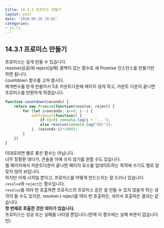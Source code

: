 ```yaml
---
title: 14.3.1 프로미스 만들기
layout: post
date: '2020-05-20 16:02'
categories:
- js_lj
---
```


## 14.3.1 프로미스 만들기

프로미스는 쉽게 만들 수 있습니다.  
resolve(성공)와 reject(실패) 콜백이 있는 함수로 새 Promise 인스턴스를 만들기만 하면 됩니다.  
countdown 함수를 고쳐 봅시다.  
매개변수를 받게 만들어서 5초 카운트다운에 매이지 않게 하고, 카운트 다운이 끝나면 프로미스를 반환하게 하겠습니다.

```javascript
function countdown(seconds) {
    return new Promise(function(resolve, reject) {
        for (let i=seconds; i>=0; i--) {
            setTimeout(function() {
                if (i>0) console.log(i + '...');
                else resolve(console.log("GO!"));
            }, (seconds-i)*1000);
        }   
    })
}
```

이대로라면 별로 좋은 함수는 아닙니다.  
너무 장황환 데다가, 콘솔을 아예 쓰지 않기를 원할 수도 있습니다.  
웹 페이지에서 카운트다운이 끝나면 페이지 요소를 업데이트하는 목적에 쓰기도 별로 알맞지 않아 보입니다.  
하지만 이제 시작일 뿐이고, 프로미스를 어떻게 만드는지는 잘 드러나 있습니다.  
`resolve`와 `reject`는 함수입니다.  
`resolve`를 여러 번 호출하면 프로미스의 프로미스 같은 걸 만들 수 있지 않을까 하는 생각이 들 수도 있지만, resolve나 reject를 여러 번 호출하든, 
섞어서 호출하든 결과는 같습니다.  
**첫 번재로 호출한 것만 의미가 있습니다.**  
프로미스는 성공 또는 실패를 나타낼 뿐입니다.(현재 이 함수에는 실패 부분이 없습니다만).